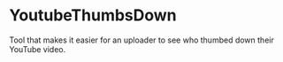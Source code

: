 # YoutubeThumbsDown
Tool that makes it easier for an uploader to see who thumbed down their YouTube video.
